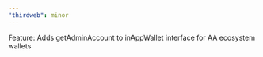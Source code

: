 ```yaml
---
"thirdweb": minor
---
```


Feature: Adds getAdminAccount to inAppWallet interface for AA ecosystem wallets
